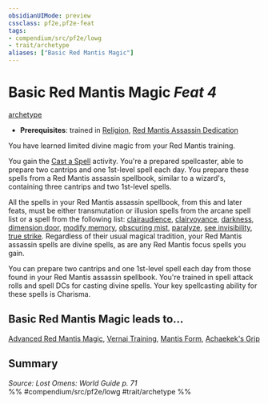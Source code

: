 ```yaml
---
obsidianUIMode: preview
cssclass: pf2e,pf2e-feat
tags:
- compendium/src/pf2e/lowg
- trait/archetype
aliases: ["Basic Red Mantis Magic"]
---
```

# Basic Red Mantis Magic  *Feat 4*  
[archetype](archetype.md "Archetype Feat Trait")  

- **Prerequisites**: trained in [Religion](skills.md#Religion), [Red Mantis Assassin Dedication](red-mantis-assassin-dedication-lowg.md)

You have learned limited divine magic from your Red Mantis training.

You gain the [Cast a Spell](cast-a-spell.md) activity. You're a prepared spellcaster, able to prepare two cantrips and one 1st-level spell each day. You prepare these spells from a Red Mantis assassin spellbook, similar to a wizard's, containing three cantrips and two 1st-level spells.

All the spells in your Red Mantis assassin spellbook, from this and later feats, must be either transmutation or illusion spells from the arcane spell list or a spell from the following list: [clairaudience](clairaudience.md), [clairvoyance](clairvoyance.md), [darkness](Reference/Compendium/Spells/darkness.md), [dimension door](dimension-door.md), [modify memory](modify-memory.md), [obscuring mist](obscuring-mist.md), [paralyze](paralyze.md), [see invisibility](see-invisibility.md), [true strike](true-strike.md). Regardless of their usual magical tradition, your Red Mantis assassin spells are divine spells, as are any Red Mantis focus spells you gain.

You can prepare two cantrips and one 1st-level spell each day from those found in your Red Mantis assassin spellbook. You're trained in spell attack rolls and spell DCs for casting divine spells. Your key spellcasting ability for these spells is Charisma.

## Basic Red Mantis Magic leads to...

[Advanced Red Mantis Magic](advanced-red-mantis-magic-lowg.md), [Vernai Training](vernai-training-lol.md), [Mantis Form](Reference/Compendium/Feats/mantis-form-lowg.md), [Achaekek's Grip](achaekeks-grip-lol.md)

## Summary

*Source: Lost Omens: World Guide p. 71*  
%% #compendium/src/pf2e/lowg #trait/archetype %%